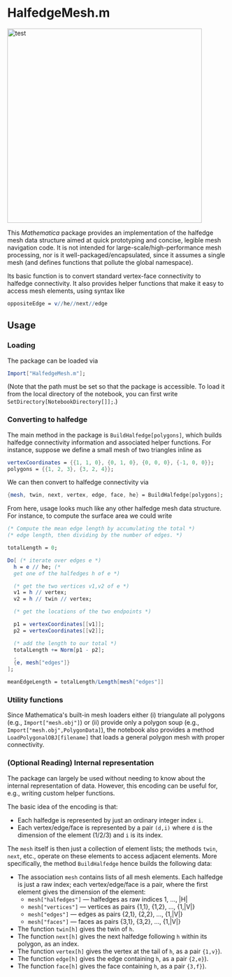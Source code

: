 # HalfedgeMesh.m

<img width="445" alt="test" src="https://github.com/GeometryCollective/MathematicaHalfedge/assets/3604525/40198f0c-571a-4aaa-b1be-2daa17b30644">

This _Mathematica_ package provides an implementation of the halfedge mesh data structure aimed at quick prototyping and concise, legible mesh navigation code.  It is not intended for large-scale/high-performance mesh processing, nor is it well-packaged/encapsulated, since it assumes a single mesh (and defines functions that pollute the global namespace).

Its basic function is to convert standard vertex-face connectivity to halfedge connectivity.  It also provides helper functions that make it easy to access mesh elements, using syntax like

```Mathematica
oppositeEdge = v//he//next//edge
```

## Usage

### Loading

The package can be loaded via

```Mathematica
Import["HalfedgeMesh.m"];
```

(Note that the path must be set so that the package is accessible.  To load it from the local directory of the notebook, you can first write `SetDirectory[NotebookDirectory[]];`.)

### Converting to halfedge

The main method in the package is `BuildHalfedge[polygons]`, which builds halfedge connectivity information and associated helper functions.  For instance, suppose we define a small mesh of two triangles inline as

```Mathematica
vertexCoordinates = {{1, 1, 0}, {0, 1, 0}, {0, 0, 0}, {-1, 0, 0}};
polygons = {{1, 2, 3}, {3, 2, 4}};
```

We can then convert to halfedge connectivity via

```Mathematica
{mesh, twin, next, vertex, edge, face, he} = BuildHalfedge[polygons];
```

From here, usage looks much like any other halfedge mesh data structure.  For instance, to compute the surface area we could write

```Mathematica
(* Compute the mean edge length by accumulating the total *)
(* edge length, then dividing by the number of edges. *)

totalLength = 0;

Do[ (* iterate over edges e *)
  h = e // he; (*
  get one of the halfedges h of e *)

  (* get the two vertices v1,v2 of e *)
  v1 = h // vertex;
  v2 = h // twin // vertex;

  (* get the locations of the two endpoints *)

  p1 = vertexCoordinates[[v1]];
  p2 = vertexCoordinates[[v2]];

  (* add the length to our total *)
  totalLength += Norm[p1 - p2];
  ,
  {e, mesh["edges"]}
];

meanEdgeLength = totalLength/Length[mesh["edges"]]
```

### Utility functions

Since Mathematica's built-in mesh loaders either (i) triangulate all polygons (e.g., `Import["mesh.obj"]`) or (ii) provide only a polygon soup (e.g., `Import["mesh.obj",PolygonData]`), the notebook also provides a method `LoadPolygonalOBJ[filename]` that loads a general polygon mesh with proper connectivity.

### (Optional Reading) Internal representation

The package can largely be used without needing to know about the internal representation of data.  However, this encoding can be useful for, e.g., writing custom helper functions.

The basic idea of the encoding is that:

- Each halfedge is represented by just an ordinary integer index `i`.
- Each vertex/edge/face is represented by a pair `(d,i)` where `d` is the dimension of the element (1/2/3) and `i` is its index.

The `mesh` itself is then just a collection of element lists; the methods `twin`, `next`, etc., operate on these elements to access adjacent elements.  More specifically, the method `BuildHalfedge` hence builds the following data:

- The association `mesh` contains lists of all mesh elements.  Each halfedge is just a raw index; each vertex/edge/face is a pair, where the first element gives the dimension of the element:
   - `mesh["halfedges"]` — halfedges as raw indices 1, …, |H|
   - `mesh["vertices"]` — vertices as pairs {1,1}, {1,2}, …, {1,|V|}
   - `mesh["edges"]` — edges as pairs {2,1}, {2,2}, …, {1,|V|}
   - `mesh["faces"]` — faces as pairs {3,1}, {3,2}, …, {1,|V|}
- The function `twin[h]` gives the twin of `h`.
- The function `next[h]` gives the next halfedge following `h` within its polygon, as an index.
- The function `vertex[h]` gives the vertex at the tail of `h`, as a pair `{1,v}`).
- The function `edge[h]` gives the edge containing `h`, as a pair `{2,e}`).
- The function `face[h]` gives the face containing `h`, as a pair `{3,f}`).

